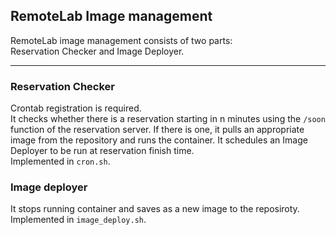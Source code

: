 ## RemoteLab Image management
RemoteLab image management consists of two parts:  
 Reservation Checker and Image Deployer. 

---
### Reservation Checker
Crontab registration is required.  
It checks whether there is a reservation starting in n minutes using the ```/soon``` function of the reservation server. If there is one, it pulls an appropriate image from the repository and runs the container. It schedules an Image Deployer to be run at reservation finish time.  
Implemented in ```cron.sh```.

### Image deployer
It stops running container and saves as a new image to the reposiroty.  
Implemented in ```image_deploy.sh```.
